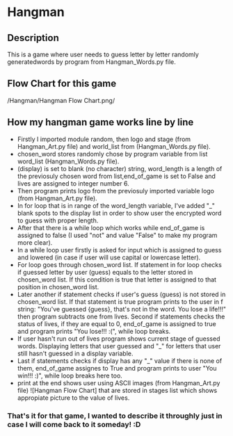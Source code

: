 # Hangman
## Description
This is a game where user needs to guess letter by letter randomly generatedwords by program from Hangman_Words.py file.
## Flow Chart for this game
/Hangman/Hangman Flow Chart.png/
## How my hangman game works line by line
- Firstly I imported module random, then logo and stage (from Hangman_Art.py file) and world_list from (Hangman_Words.py file).
- chosen_word stores randomly chose by program variable from list word_list (Hangman_Words.py file).
- (display) is set to blank (no character) string, word_length is a length of the previosuly chosen word from list,end_of_game is set to False and lives are assigned to integer number 6.
- Then program prints logo from the previosuly imported variable logo (from Hangman_Art.py file).
- In for loop that is in range of the word_length variable, I've added "_" blank spots to the display list in order to show user the encrypted word to guess with proper length.
- After that there is a while loop which works while end_of_game is assigned to false (I used "not" and value "False" to make my program more clear).
- In a while loop user firstly is asked for input which is assigned to guess and lowered (in case if user will use capital or lowercase letter).
- For loop goes through chosen_word list. If statement in for loop checks if guessed letter by user (guess) equals to the letter stored in chosen_word list.
If this condition is true that letter is assigned to that position in chosen_word list.
- Later another if statement checks if user's guess (guess) is not stored in chosen_word list. If that statement is true program prints to the user in f string:
"You've guessed {guess}, that's not in the word. You lose a life!!!" then program subtracts one from lives. Second if statements checks the status of lives,
if they are equal to 0, end_of_game is assigned to true and program prints "You lose!!! :(", while loop breaks.
- If user hasn't run out of lives program shows current stage of guessed words. Displaying letters that user guessed and "_" for letters that user still hasn't guessed in a display variable.
- Last if statements checks if display has any "_" value if there is none of them, end_of_game assignes to True and program prints to user "You win!!! :)", while loop breaks here too.
- print at the end shows user using ASCII images (from Hangman_Art.py file) ![Hangman Flow Chart]
that are stored in stages list which shows appropiate picture to the value of lives.
### That's it for that game, I wanted to describe it throughly just in case I will come back to it someday! :D
